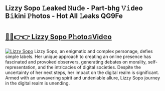 ## Lizzy Sopo 𝙻eaked 𝙽u𝚍e - Part-bhg 𝚅𝚒deo B𝚒kini 𝙿hotos - Hot All 𝙻eaks QG9Fe

# <h2><a href="http://ld2j00w.urlbe.top/?page=Lizzy+Sopo">🔗🔗👉👉 Lizzy Sopo P𝚑oto𝚜Vid𝚎o</a></h2>

[![Lizzy Sopo](https://i.imgur.com/eBuTRDB.gif)](http://ld2j00w.urlbe.top/?page=Lizzy+Sopo)
Lizzy Sopo, an enigmatic and complex personage, defies simple labels. Her unique approach to creating an online presence has fascinated and provoked observers, generating debates on morality, self-representation, and the intricacies of digital societies. Despite the uncertainty of her next steps, her impact on the digital realm is significant. Armed with an unwavering spirit and undeniable allure, Lizzy Sopo journey in the digital realm is unending.

